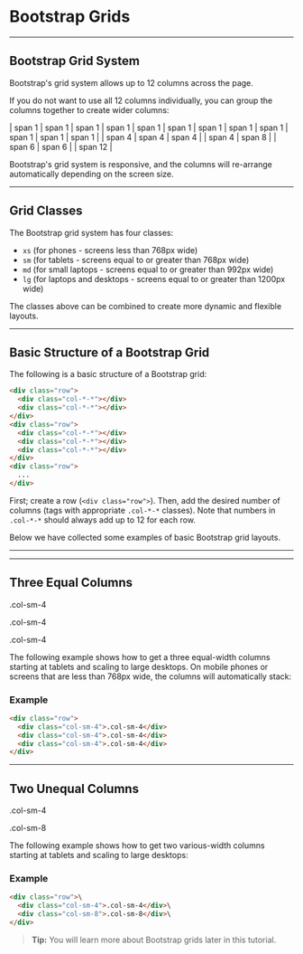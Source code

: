 **Bootstrap Grids**
===============

* * * * *

**Bootstrap Grid System**
---------------------

Bootstrap's grid system allows up to 12 columns across the page.

If you do not want to use all 12 columns individually, you can group the columns together to create wider columns:

| span 1 | span 1 | span 1 | span 1 | span 1 | span 1 | span 1 | span 1 | span 1 | span 1 | span 1 | span 1 |
|  span 4 |  span 4 |  span 4 |
| span 4 | span 8 |
| span 6 | span 6 |
| span 12 |

Bootstrap's grid system is responsive, and the columns will re-arrange automatically depending on the screen size.

* * * * *

Grid Classes
------------

The Bootstrap grid system has four classes:

-   `xs` (for phones - screens less than 768px wide)
-   `sm` (for tablets - screens equal to or greater than 768px wide)
-   `md` (for small laptops - screens equal to or greater than 992px wide)
-   `lg` (for laptops and desktops - screens equal to or greater than 1200px wide)

The classes above can be combined to create more dynamic and flexible layouts.

* * * * *

Basic Structure of a Bootstrap Grid
-----------------------------------

The following is a basic structure of a Bootstrap grid:

``` html
<div class="row">
  <div class="col-*-*"></div>
  <div class="col-*-*"></div>
</div>
<div class="row">
  <div class="col-*-*"></div>
  <div class="col-*-*"></div>
  <div class="col-*-*"></div>
</div>
<div class="row">
  ...
</div>
```

First; create a row (`<div class="row">`). Then, add the desired number of columns (tags with appropriate `.col-*-*` classes). Note that numbers in `.col-*-*` should always add up to 12 for each row.

Below we have collected some examples of basic Bootstrap grid layouts.

* * * * *

* * * * *

Three Equal Columns
-------------------

.col-sm-4

.col-sm-4

.col-sm-4

The following example shows how to get a three equal-width columns starting at tablets and scaling to large desktops. On mobile phones or screens that are less than 768px wide, the columns will automatically stack:

### Example

``` html
<div class="row">
  <div class="col-sm-4">.col-sm-4</div>
  <div class="col-sm-4">.col-sm-4</div>
  <div class="col-sm-4">.col-sm-4</div>
</div>
```

* * * * *

Two Unequal Columns
-------------------

.col-sm-4

.col-sm-8

The following example shows how to get two various-width columns starting at tablets and scaling to large desktops:

### Example

``` html
<div class="row">\
  <div class="col-sm-4">.col-sm-4</div>\
  <div class="col-sm-8">.col-sm-8</div>\
</div>
```

>   
> **Tip:** You will learn more about Bootstrap grids later in this tutorial.
>  